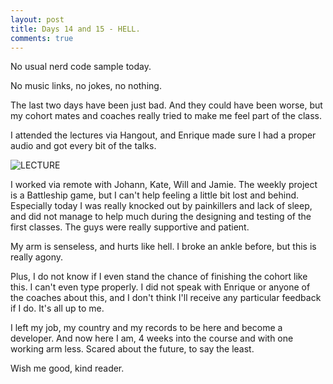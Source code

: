 ```yaml
---
layout: post
title: Days 14 and 15 - HELL.
comments: true
---
```


No usual nerd code sample today.

No music links, no jokes, no nothing.

The last two days have been just bad. And they could have been worse, but my cohort mates and coaches really tried to make me feel part of the class.

I attended the lectures via Hangout, and Enrique made sure I had a proper audio and got every bit of the talks.

![LECTURE](http://federicomaffei.github.io/public/images/enrique.png)

I worked via remote with Johann, Kate, Will and Jamie. The weekly project is a Battleship game, but I can't help feeling a little bit lost and behind. Especially today I was really knocked out by painkillers and lack of sleep, and did not manage to help much during the designing and testing of the first classes. The guys were really supportive and patient.

My arm is senseless, and hurts like hell. I broke an ankle before, but this is really agony.

Plus, I do not know if I even stand the chance of finishing the cohort like this. I can't even type properly. I did not speak with Enrique or anyone of the coaches about this, and I don't think I'll receive any particular feedback if I do. It's all up to me.

I left my job, my country and my records to be here and become a developer. And now here I am, 4 weeks into the course and with one working arm less. Scared about the future, to say the least.

Wish me good, kind reader.
